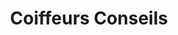 ---
title: "Coiffeurs Conseils"
url: /franconville-la-garenne/coiffeurs-conseils/
shop: coiffeur
---